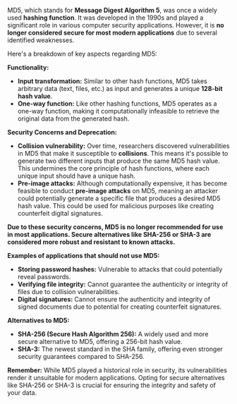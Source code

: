 MD5, which stands for **Message Digest Algorithm 5**, was once a widely used **hashing function**. It was developed in the 1990s and played a significant role in various computer security applications. However, it is **no longer considered secure for most modern applications** due to several identified weaknesses.

Here's a breakdown of key aspects regarding MD5:

**Functionality:**

- **Input transformation:** Similar to other hash functions, MD5 takes arbitrary data (text, files, etc.) as input and generates a unique **128-bit hash value**.
- **One-way function:** Like other hashing functions, MD5 operates as a one-way function, making it computationally infeasible to retrieve the original data from the generated hash.

**Security Concerns and Deprecation:**

- **Collision vulnerability:** Over time, researchers discovered vulnerabilities in MD5 that make it susceptible to **collisions**. This means it's possible to generate two different inputs that produce the same MD5 hash value. This undermines the core principle of hash functions, where each unique input should have a unique hash.
- **Pre-image attacks:** Although computationally expensive, it has become feasible to conduct **pre-image attacks** on MD5, meaning an attacker could potentially generate a specific file that produces a desired MD5 hash value. This could be used for malicious purposes like creating counterfeit digital signatures.

**Due to these security concerns, MD5 is no longer recommended for use in most applications. Secure alternatives like SHA-256 or SHA-3 are considered more robust and resistant to known attacks.**

**Examples of applications that should not use MD5:**

- **Storing password hashes:** Vulnerable to attacks that could potentially reveal passwords.
- **Verifying file integrity:** Cannot guarantee the authenticity or integrity of files due to collision vulnerabilities.
- **Digital signatures:** Cannot ensure the authenticity and integrity of signed documents due to potential for creating counterfeit signatures.

**Alternatives to MD5:**

- **SHA-256 (Secure Hash Algorithm 256):** A widely used and more secure alternative to MD5, offering a 256-bit hash value.
- **SHA-3:** The newest standard in the SHA family, offering even stronger security guarantees compared to SHA-256.

**Remember:** While MD5 played a historical role in security, its vulnerabilities render it unsuitable for modern applications. Opting for secure alternatives like SHA-256 or SHA-3 is crucial for ensuring the integrity and safety of your data.